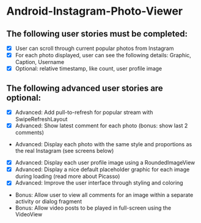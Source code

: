 # Android-Instagram-Photo-Viewer
## The following user stories must be completed:

- [X] User can scroll through current popular photos from Instagram 
- [X] For each photo displayed, user can see the following details: Graphic, Caption, Username 
- [X] Optional: relative timestamp, like count, user profile image 

## The following advanced user stories are optional:

- [X] Advanced: Add pull-to-refresh for popular stream with SwipeRefreshLayout 
- [X] Advanced: Show latest comment for each photo (bonus: show last 2 comments)
- Advanced: Display each photo with the same style and proportions as the real Instagram (see screens below)
- [X] Advanced: Display each user profile image using a RoundedImageView
- [X] Advanced: Display a nice default placeholder graphic for each image during loading (read more about Picasso)
- [X] Advanced: Improve the user interface through styling and coloring
- Bonus: Allow user to view all comments for an image within a separate activity or dialog fragment 
- Bonus: Allow video posts to be played in full-screen using the VideoView 
